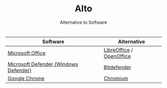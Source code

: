 <div align="center">
  <h1>Alto</h1>
  <p>Alternative to Software</p>

#

  | Software | Alternative |
  |----------|-------------|
  | <a href="https://github.com/LeBazarDeBryan/Zer0ffice#readme">Microsoft Office</a> | <a href="https://libreoffice.org/download/">LibreOffice</a> / <a href="https://www.openoffice.org/download/">OpenOffice</a> |
  | <a href="">Microsoft Defender (Windows Defender)</a> | <a href="https://www.bitdefender.com/solutions/free.html">Bitdefender</a> |
  | <a href="https://www.google.com/chrome/">Google Chrome</a> | <a href="https://download-chromium.appspot.com/">Chromium</a> |

</div>
